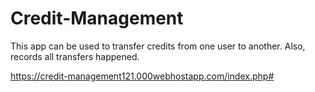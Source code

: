 # Credit-Management
This app can be used to transfer credits from one user to another. Also,
records all transfers happened.

https://credit-management121.000webhostapp.com/index.php#

